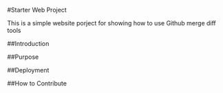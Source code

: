#Starter Web Project 

This is a simple website porject for showing how to use Github merge diff tools

##Introduction 

##Purpose 

##Deployment

##How to Contribute 